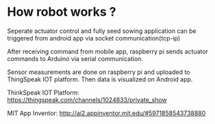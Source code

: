 # How robot works ?

Seperate actuator control and fully seed sowing application can be triggered from android app via socket communication(tcp-ip) 

After receiving command from mobile app, raspberry pi sends actuator commands to Arduino via serial communication.

Sensor measurements are done on raspberry pi and uploaded to ThingSpeak IOT platform. Then data is visualized on Android app.

ThinkSpeak IOT Platform: https://thingspeak.com/channels/1024833/private_show

MIT App Inventor: http://ai2.appinventor.mit.edu/#5971858543738880
